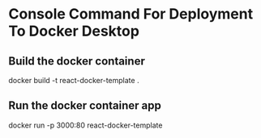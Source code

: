 # Console Command For Deployment To Docker Desktop

## Build the docker container
docker build -t react-docker-template .

## Run the docker container app

docker run -p 3000:80 react-docker-template
